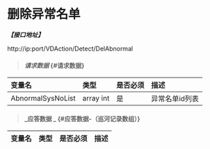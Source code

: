 # 删除异常名单

_**【接口地址】**_

http://ip:port/VDAction/Detect/DelAbnormal

> #### _请求数据_ {#请求数据}

| 变量名 | 类型 | 是否必须 | 描述 |
| :--- | :--- | :--- | :--- |
| AbnormalSysNoList | array int | 是 | 异常名单id列表 |

> #### _应答数据 _ {#应答数据-（巡河记录数组）}

| 变量名 | 类型 | 是否必须 | 描述 |
| :--- | :--- | :--- | :--- |